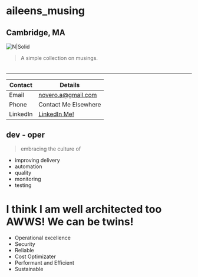# aileens_musing
## Cambridge, MA

![N|Solid](https://ca.slack-edge.com/T0495HV8H-U01AM69UW3E-ae635702c574-72)

> A simple collection on musings.

###### 


## 
___ 

| Contact | Details |
| ------ | ------ |
| Email | [novero.a\@gmail.com](mailto:novero.a@gmail.com?subject=GitHunLinker)|
| Phone | Contact Me Elsewhere  |
| LinkedIn | [LinkedIn Me!](www.linkedin.com/in/anovero) |


## dev - oper
> embracing the culture of 
* improving delivery
* automation
* quality
* monitoring
* testing

# I think I am well architected too AWWS!  We can be twins!
* Operational excellence
* Security
* Reliable
* Cost Optimizater
* Performant and Efficient
* Sustainable
